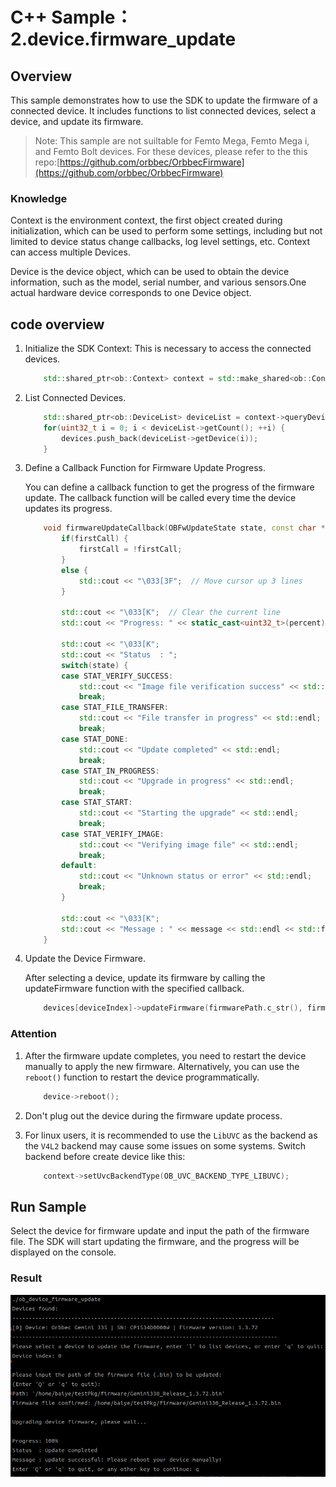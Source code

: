 # C++ Sample：2.device.firmware_update

## Overview

This sample demonstrates how to use the SDK to update the firmware of a connected device. It includes functions to list connected devices, select a device, and update its firmware.

> Note: This sample are not suiltable for Femto Mega, Femto Mega i, and Femto Bolt devices.
> For these devices, please refer to the this repo:[https://github.com/orbbec/OrbbecFirmware](https://github.com/orbbec/OrbbecFirmware)

### Knowledge

Context is the environment context, the first object created during initialization, which can be used to perform some settings, including but not limited to device status change callbacks, log level settings, etc. Context can access multiple Devices.

Device is the device object, which can be used to obtain the device information, such as the model, serial number, and various sensors.One actual hardware device corresponds to one Device object.

## code overview

1. Initialize the SDK Context: This is necessary to access the connected devices.

    ```c++
        std::shared_ptr<ob::Context> context = std::make_shared<ob::Context>();
    ```
2. List Connected Devices.

    ```c++
        std::shared_ptr<ob::DeviceList> deviceList = context->queryDeviceList();
        for(uint32_t i = 0; i < deviceList->getCount(); ++i) {
            devices.push_back(deviceList->getDevice(i));
        }
    ```
3. Define a Callback Function for Firmware Update Progress.

    You can define a callback function to get the progress of the firmware update. The callback function will be called every time the device updates its progress.

    ```c++
        void firmwareUpdateCallback(OBFwUpdateState state, const char *message, uint8_t percent) {
            if(firstCall) {
                firstCall = !firstCall;
            }
            else {
                std::cout << "\033[3F";  // Move cursor up 3 lines
            }

            std::cout << "\033[K";  // Clear the current line
            std::cout << "Progress: " << static_cast<uint32_t>(percent) << "%" << std::endl;

            std::cout << "\033[K";
            std::cout << "Status  : ";
            switch(state) {
            case STAT_VERIFY_SUCCESS:
                std::cout << "Image file verification success" << std::endl;
                break;
            case STAT_FILE_TRANSFER:
                std::cout << "File transfer in progress" << std::endl;
                break;
            case STAT_DONE:
                std::cout << "Update completed" << std::endl;
                break;
            case STAT_IN_PROGRESS:
                std::cout << "Upgrade in progress" << std::endl;
                break;
            case STAT_START:
                std::cout << "Starting the upgrade" << std::endl;
                break;
            case STAT_VERIFY_IMAGE:
                std::cout << "Verifying image file" << std::endl;
                break;
            default:
                std::cout << "Unknown status or error" << std::endl;
                break;
            }

            std::cout << "\033[K";
            std::cout << "Message : " << message << std::endl << std::flush;
        }
    ```

4. Update the Device Firmware.

    After selecting a device, update its firmware by calling the updateFirmware function with the specified callback.

    ```c++
        devices[deviceIndex]->updateFirmware(firmwarePath.c_str(), firmwareUpdateCallback, false);
    ```

### Attention

1. After the firmware update completes, you need to restart the device manually to apply the new firmware. Alternatively, you can use the `reboot()` function to restart the device programmatically.

    ```c++
        device->reboot();
    ```

2. Don't plug out the device during the firmware update process.

3. For linux users, it is recommended to use the `LibUVC` as the backend as the `V4L2` backend may cause some issues on some systems. Switch backend before create device like this:

    ```c++
        context->setUvcBackendType(OB_UVC_BACKEND_TYPE_LIBUVC);
    ```

## Run Sample

Select the device for firmware update and input the path of the firmware file. The SDK will start updating the firmware, and the progress will be displayed on the console.

### Result

![image](../../docs/resource/device_firmware_update.jpg)
